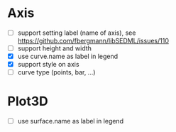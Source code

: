 # Axis
- [ ] support setting label (name of axis), see https://github.com/fbergmann/libSEDML/issues/110
- [ ] support height and width
- [x] use curve.name as label in legend
- [x] support style on axis
- [ ] curve type (points, bar, ...)

# Plot3D
- [ ] use surface.name as label in legend
